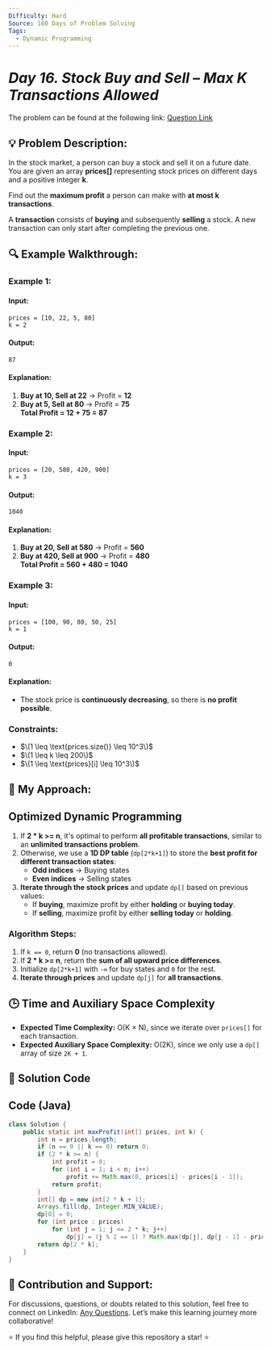 ```yaml
---
Difficulty: Hard
Source: 160 Days of Problem Solving
Tags:
  - Dynamic Programming
---
```


#  _Day 16. Stock Buy and Sell – Max K Transactions Allowed_ 

The problem can be found at the following link: [Question Link](https://www.geeksforgeeks.org/batch/gfg-160-problems/track/dynamic-programming-gfg-160/problem/maximum-profit4657)

## 💡 **Problem Description:**

In the stock market, a person can buy a stock and sell it on a future date. You are given an array **prices[]** representing stock prices on different days and a positive integer **k**.

Find out the **maximum profit** a person can make with **at most k transactions**.

A **transaction** consists of **buying** and subsequently **selling** a stock. A new transaction can only start after completing the previous one.

## 🔍 **Example Walkthrough:**

### **Example 1:**

#### **Input:**

```
prices = [10, 22, 5, 80]
k = 2
```

#### **Output:**

```
87
```

#### **Explanation:**

1. **Buy at 10, Sell at 22** → Profit = **12**
2. **Buy at 5, Sell at 80** → Profit = **75**  
   **Total Profit = 12 + 75 = 87**

### **Example 2:**

#### **Input:**

```
prices = [20, 580, 420, 900]
k = 3
```

#### **Output:**

```
1040
```

#### **Explanation:**

1. **Buy at 20, Sell at 580** → Profit = **560**
2. **Buy at 420, Sell at 900** → Profit = **480**  
   **Total Profit = 560 + 480 = 1040**

### **Example 3:**

#### **Input:**

```
prices = [100, 90, 80, 50, 25]
k = 1
```

#### **Output:**

```
0
```

#### **Explanation:**

- The stock price is **continuously decreasing**, so there is **no profit possible**.

### **Constraints:**

- $\(1 \leq \text{prices.size()} \leq 10^3\)$
- $\(1 \leq k \leq 200\)$
- $\(1 \leq \text{prices}[i] \leq 10^3\)$

## 🎯 **My Approach:**

## **Optimized Dynamic Programming**

1. If **2 \* k >= n**, it's optimal to perform **all profitable transactions**, similar to an **unlimited transactions problem**.
2. Otherwise, we use a **1D DP table** (`dp[2*k+1]`) to store the **best profit for different transaction states**:
   - **Odd indices** → Buying states
   - **Even indices** → Selling states
3. **Iterate through the stock prices** and update `dp[]` based on previous values:
   - If **buying**, maximize profit by either **holding** or **buying today**.
   - If **selling**, maximize profit by either **selling today** or **holding**.

### **Algorithm Steps:**

1. If `k == 0`, return **0** (no transactions allowed).
2. If **2 \* k >= n**, return the **sum of all upward price differences**.
3. Initialize `dp[2*k+1]` with `-∞` for buy states and `0` for the rest.
4. **Iterate through prices** and update `dp[j]` for **all transactions**.

## 🕒 **Time and Auxiliary Space Complexity**

- **Expected Time Complexity:** O(K × N), since we iterate over `prices[]` for each transaction.
- **Expected Auxiliary Space Complexity:** O(2K), since we only use a `dp[]` array of size `2K + 1`.

## 📝 **Solution Code**

## **Code (Java)**

```java
class Solution {
    public static int maxProfit(int[] prices, int k) {
        int n = prices.length;
        if (n == 0 || k == 0) return 0;
        if (2 * k >= n) {
            int profit = 0;
            for (int i = 1; i < n; i++)
                profit += Math.max(0, prices[i] - prices[i - 1]);
            return profit;
        }
        int[] dp = new int[2 * k + 1];
        Arrays.fill(dp, Integer.MIN_VALUE);
        dp[0] = 0;
        for (int price : prices)
            for (int j = 1; j <= 2 * k; j++)
                dp[j] = (j % 2 == 1) ? Math.max(dp[j], dp[j - 1] - price) : Math.max(dp[j], dp[j - 1] + price);
        return dp[2 * k];
    }
}
```


## 🎯 **Contribution and Support:**

For discussions, questions, or doubts related to this solution, feel free to connect on LinkedIn: [Any Questions](https://www.linkedin.com/in/sanjana-yadav007). Let’s make this learning journey more collaborative!

⭐ If you find this helpful, please give this repository a star! ⭐
